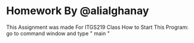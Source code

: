 # Homework By @alialghanay
This Assignment was made For ITGS219 Class
How to Start This Program: 
go to command window and type " main "
